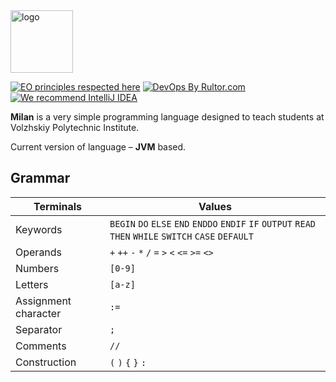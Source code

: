<img alt="logo" src="https://external-content.duckduckgo.com/iu/?u=http%3A%2F%2Fcdn.onlinewebfonts.com%2Fsvg%2Fimg_189624.png&f=1&nofb=1&ipt=96f2feb24e716bca2927efe519b26138829643d5931bddb3ba1dec5f51b5e517&ipo=images" height="100px" />

[![EO principles respected here](https://www.elegantobjects.org/badge.svg)](https://www.elegantobjects.org)
[![DevOps By Rultor.com](http://www.rultor.com/b/objectionary/eo)](http://www.rultor.com/p/l3r8yJ/milan)
[![We recommend IntelliJ IDEA](https://www.elegantobjects.org/intellij-idea.svg)](https://www.jetbrains.com/idea/)

**Milan** is a very simple programming language designed to teach students at Volzhskiy Polytechnic Institute.

Current version of language – **JVM** based.

## Grammar

| **Terminals**        | **Values**                                                                                              |
|----------------------|---------------------------------------------------------------------------------------------------------|
| Keywords             | `BEGIN` `DO` `ELSE` `END` `ENDDO` `ENDIF` `IF` `OUTPUT` `READ` `THEN` `WHILE` `SWITCH` `CASE` `DEFAULT` |
| Operands             | `+` `++` `-` `*` `/` `=` `>` `<` `<=` `>=` `<>`                                                         |
| Numbers              | `[0-9]`                                                                                                 |
| Letters              | `[a-z]`                                                                                                 |
| Assignment character | `:=`                                                                                                    |
| Separator            | `;`                                                                                                     |
| Comments             | `//`                                                                                                    |
| Construction         | `(` `)` `{` `}` `:`                                                                                     |